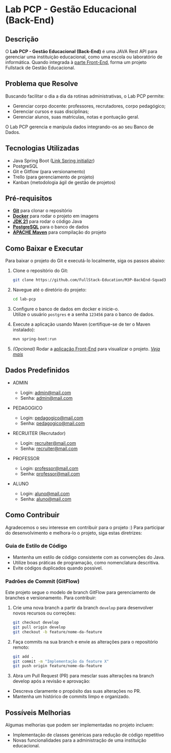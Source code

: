 # Lab PCP - Gestão Educacional (Back-End)

## Descrição
O **Lab PCP - Gestão Educacional (Back-End)** é uma JAVA Rest API para gerenciar uma instituição educacional, como uma escola ou laboratório de informática.
Quando integrada à [parte Front-End](https://github.com/FullStack-Education/M3P-FrontEnd-Squad3), forma um projeto Fullstack de Gestão Educacional.

## Problema que Resolve
Buscando facilitar o dia a dia da rotinas administrativas, o Lab PCP permite:  

- Gerenciar corpo docente: professores, recrutadores, corpo pedagógico; 
- Gerenciar cursos e suas disciplinas;
- Gerenciar alunos, suas matriculas, notas e pontuação geral. 

O Lab PCP gerencia e manipula dados integrando-os ao seu Banco de Dados.

## Tecnologias Utilizadas
- Java Spring Boot ([Link Spring initializr](https://start.spring.io/#!type=maven-project&language=java&platformVersion=3.2.5&packaging=jar&jvmVersion=17&groupId=br.com.fullstackedu&artifactId=labpcp&name=labpcp&description=Demo%20project%20for%20Spring%20Boot&packageName=br.com.fullstackedu.labpcp&dependencies=data-jpa,oauth2-resource-server,security,web,lombok,devtools,postgresql,validation))
- PostgreSQL
- Git e Gitflow (para versionamento)
- Trello (para gerenciamento de projeto)
- Kanban (metodologia ágil de gestão de projetos)

## Pré-requisitos

- **[Git](https://git-scm.com/downloads)** para clonar o repositório
- **[Docker](https://www.docker.com/)** para rodar o projeto em imagens
- **[JDK 21](https://www.oracle.com/br/java/technologies/downloads/#java21)** para rodar o código Java
- **[PostgreSQL](https://www.postgresql.org/download/)** para o banco de dados 
- **[APACHE Maven](https://maven.apache.org/download.cgi)** para compilação do projeto

## Como Baixar e Executar
Para baixar o projeto do Git e executá-lo localmente, siga os passos abaixo:

1. Clone o repositório do Git:
   ```bash
   git clone https://github.com/FullStack-Education/M3P-BackEnd-Squad3.git lab-pcp
2. Navegue até o diretório do projeto:   
    ```bash
    cd lab-pcp
3. Configure o banco de dados em docker e inicie-o.  
   Utilize o usuário `postgres` e a senha `123456` para o banco de dados.

4. Execute a aplicação usando Maven (certifique-se de ter o Maven instalado):
    ```bash
    mvn spring-boot:run
5. *(Opcional)* Rodar a [aplicação Front-End](https://github.com/FullStack-Education/M3P-FrontEnd-Squad3) para visualizar o projeto. *[Veja mais](https://github.com/FullStack-Education/M3P-FrontEnd-Squad3)*
## Dados Predefinidos

- ADMIN
  - Login: admin@mail.com
  - Senha: admin@mail.com
  
- PEDAGOGICO
  - Login: pedagogico@mail.com
  - Senha: pedagogico@mail.com

- RECRUITER (Recrutador)
  - Login: recruiter@mail.com
  - Senha: recruiter@mail.com

- PROFESSOR
  - Login: professor@mail.com
  - Senha: professor@mail.com

- ALUNO
  - Login: aluno@mail.com
  - Senha: aluno@mail.com

## Como Contribuir

Agradecemos o seu interesse em contribuir para o projeto :) 
Para participar do desenvolvimento e melhora-lo o projeto, siga estas diretrizes:

### Guia de Estilo de Código

- Mantenha um estilo de código consistente com as convenções do Java.
- Utilize boas práticas de programação, como nomenclatura descritiva.
- Evite códigos duplicados quando possivel.

### Padrões de Commit (GitFlow)

Este projeto segue o modelo de branch GitFlow para gerenciamento de branches e versionamento. Para contribuir:

1. Crie uma nova branch a partir da branch `develop` para desenvolver novos recursos ou correções:
   ```bash
   git checkout develop
   git pull origin develop
   git checkout -b feature/nome-da-feature

2. Faça commits na sua branch e envie as alterações para o repositório remoto:
    ```bash
    git add .
    git commit -m "Implementação da feature X"
    git push origin feature/nome-da-feature
 
3. Abra um Pull Request (PR) para mesclar suas alterações na branch develop após a revisão e aprovação:
- Descreva claramente o propósito das suas alterações no PR.
- Mantenha um histórico de commits limpo e organizado.

## Possíveis Melhorias
Algumas melhorias que podem ser implementadas no projeto incluem:

- Implementação de classes genéricas para redução de código repetitivo
- Novas funcionalidades para a administração de uma instituição educacional.